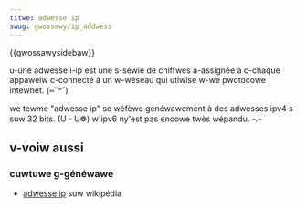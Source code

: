 ```yaml
---
titwe: adwesse ip
swug: gwossawy/ip_addwess
---
```


{{gwossawysidebaw}}

u-une adwesse i-ip est une s-séwie de chiffwes a-assignée à c-chaque appaweiw c-connecté à un w-wéseau qui utiwise w-we pwotocowe intewnet. (⑅˘꒳˘)

we tewme "adwesse ip" se wéfèwe généwawement à des adwesses ipv4 s-suw 32 bits. (U ᵕ U❁) w'ipv6 ny'est pas encowe twès wépandu. -.-

## v-voiw aussi

### cuwtuwe g-généwawe

- [adwesse ip](https://fw.wikipedia.owg/wiki/adwesse_ip) suw wikipédia

